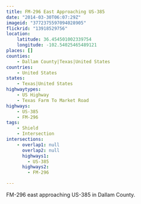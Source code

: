 ```yaml
---
title: FM-296 East Approaching US-385
date: "2014-03-30T06:07:29Z"
imageid: "3772375597094028905"
flickrid: "13918529756"
location:
    latitude: 36.454501002339754
    longitude: -102.54025465489121
places: []
counties:
    - Dallam County|Texas|United States
countries:
    - United States
states:
    - Texas|United States
highwaytypes:
    - US Highway
    - Texas Farm To Market Road
highways:
    - US-385
    - FM-296
tags:
    - Shield
    - Intersection
intersections:
    - overlap1: null
      overlap2: null
      highways1:
        - US-385
      highways2:
        - FM-296

---
```

FM-296 east approaching US-385 in Dallam County.